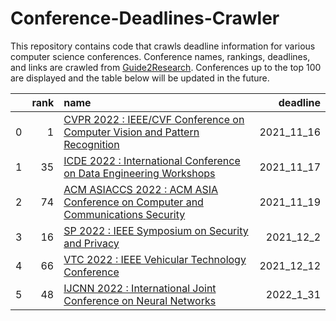 # Conference-Deadlines-Crawler 

 This repository contains code that crawls deadline information for various computer science conferences. Conference names, rankings, deadlines, and links are crawled from [Guide2Research](https://www.guide2research.com/topconf/machine-learning). Conferences up to the top 100 are displayed and the table below will be updated in the future.

|    |   rank | name                                                                                                                        |   deadline |
|---:|-------:|:----------------------------------------------------------------------------------------------------------------------------|-----------:|
|  0 |      1 | [CVPR 2022 : IEEE/CVF Conference on Computer Vision and Pattern Recognition](http://cvpr2022.thecvf.com/)                   | 2021_11_16 |
|  1 |     35 | [ICDE 2022 : International Conference on Data Engineering Workshops](https://icde2022.ieeecomputer.my/)                     | 2021_11_17 |
|  2 |     74 | [ACM ASIACCS 2022 : ACM ASIA Conference on Computer and Communications Security](https://asiaccs2022.conferenceservice.jp/) | 2021_11_19 |
|  3 |     16 | [SP 2022 : IEEE Symposium on Security and Privacy](https://www.ieee-security.org/TC/SP2022/)                                |  2021_12_2 |
|  4 |     66 | [VTC 2022 : IEEE Vehicular Technology Conference](https://events.vtsociety.org/vtc2022-spring/)                             | 2021_12_12 |
|  5 |     48 | [IJCNN 2022 : International Joint Conference on Neural Networks](https://wcci2022.org/call-for-papers/)                     |  2022_1_31 |